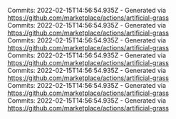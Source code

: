 Commits: 2022-02-15T14:56:54.935Z - Generated via https://github.com/marketplace/actions/artificial-grass
<br>
Commits: 2022-02-15T14:56:54.935Z - Generated via https://github.com/marketplace/actions/artificial-grass
<br>
Commits: 2022-02-15T14:56:54.935Z - Generated via https://github.com/marketplace/actions/artificial-grass
<br>
Commits: 2022-02-15T14:56:54.935Z - Generated via https://github.com/marketplace/actions/artificial-grass
<br>
Commits: 2022-02-15T14:56:54.935Z - Generated via https://github.com/marketplace/actions/artificial-grass
<br>
Commits: 2022-02-15T14:56:54.935Z - Generated via https://github.com/marketplace/actions/artificial-grass
<br>
Commits: 2022-02-15T14:56:54.935Z - Generated via https://github.com/marketplace/actions/artificial-grass
<br>
